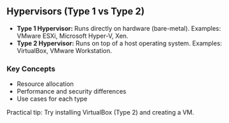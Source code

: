 ## Hypervisors (Type 1 vs Type 2)

- **Type 1 Hypervisor:** Runs directly on hardware (bare-metal). Examples: VMware ESXi, Microsoft Hyper-V, Xen.
- **Type 2 Hypervisor:** Runs on top of a host operating system. Examples: VirtualBox, VMware Workstation.

### Key Concepts
- Resource allocation
- Performance and security differences
- Use cases for each type

Practical tip: Try installing VirtualBox (Type 2) and creating a VM.
